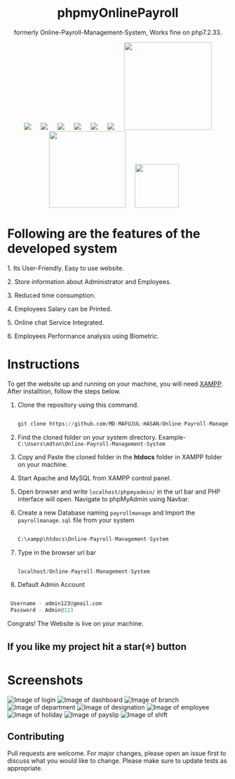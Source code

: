 <div align="center">
  
  # phpmyOnlinePayroll
  formerly Online-Payroll-Management-System, Works fine on php7.2.33.
</div>

<p align="center">
&emsp;
  <img src="https://img.shields.io/github/languages/code-size/MD-MAFUJUL-HASAN/Online-Payroll-Management-System?style=for-the-badge">
  &emsp;
  <img src="https://img.shields.io/github/repo-size/MD-MAFUJUL-HASAN/Online-Payroll-Management-System?color=purple&style=for-the-badge">
  &emsp;
  <img src="https://img.shields.io/github/languages/count/MD-MAFUJUL-HASAN/Online-Payroll-Management-System?color=green&style=for-the-badge">
  &emsp;
  <img src="https://img.shields.io/github/languages/top/MD-MAFUJUL-HASAN/Online-Payroll-Management-System?color=orange&style=for-the-badge">
  &emsp;
  <img src="https://img.shields.io/github/commit-activity/m/MD-MAFUJUL-HASAN/Online-Payroll-Management-System?color=lime&style=for-the-badge">
  &emsp;
  <img src="https://img.shields.io/github/last-commit/MD-MAFUJUL-HASAN/Online-Payroll-Management-System?color=darkgreen&style=for-the-badge">
  &emsp;
  <img src="https://tokei.rs/b1/github/MD-MAFUJUL-HASAN/Online-Payroll-Management-System?category=code" width="200">
  &emsp;
  <img src="https://tokei.rs/b1/github/MD-MAFUJUL-HASAN/Online-Payroll-Management-System?category=lines" width="175">
  &emsp;
  <img src="https://tokei.rs/b1/github/MD-MAFUJUL-HASAN/Online-Payroll-Management-System?category=files" width="100">
  &emsp;
  </p>

# Following are the features of the developed system
<p>1. Its User-Friendly. Easy to use website.</p>
<p>2. Store information about Administrator and Employees.</p>
<p>3. Reduced time consumption.</p>
<p>4. Employees Salary can be Printed.</p>
<p>5. Online chat Service Integrated.</p>
<p>6. Employees Performance analysis using Biometric.</p>

# Instructions

To get the website up and running on your machine, you will need [XAMPP](https://www.apachefriends.org/download.html). After installtion, follow the steps below.

1. Clone the repository using this command.
   ```python

   git clone https://github.com/MD-MAFUJUL-HASAN/Online-Payroll-Management-System.git

   ```
2. Find the cloned folder on your system directory. Example- `C:\Users\mdton\Online-Payroll-Management-System`
3. Copy and Paste the cloned folder in the **htdocs** folder in XAMPP folder on your machine.
4. Start Apache and MySQL from XAMPP control panel.
5. Open browser and write `localhost/phpmyadmin/` in the url bar and PHP interface will open. Navigate to phpMyAdmin using Navbar.
6. Create a new Database naming `payrollmanage` and Import the `payrollmanage.sql` file from your system
   ```python

   C:\xampp\htdocs\Online-Payroll-Management-System

   ```
6. Type in the browser url bar

   ```python 

   localhost/Online-Payroll-Management-System

   ```
7. Default Admin Account
  ```python

   Username - admin123@gmail.com
   Password - Admin@123

  ```
Congrats! The Website is live on your machine.

##  If you like my project hit a star(⭐) button

# Screenshots
![Image of login](https://github.com/MD-MAFUJUL-HASAN/Online-Payroll-Management-System/blob/main/Screeshot/login.png)
![Image of dashboard](https://github.com/MD-MAFUJUL-HASAN/Online-Payroll-Management-System/blob/main/Screeshot/dashboard.png)
![Image of branch](https://github.com/MD-MAFUJUL-HASAN/Online-Payroll-Management-System/blob/main/Screeshot/branch.png)
![Image of department](https://github.com/MD-MAFUJUL-HASAN/Online-Payroll-Management-System/blob/main/Screeshot/department.png)
![Image of designation](https://github.com/MD-MAFUJUL-HASAN/Online-Payroll-Management-System/blob/main/Screeshot/designation.png)
![Image of employee](https://github.com/MD-MAFUJUL-HASAN/Online-Payroll-Management-System/blob/main/Screeshot/employee.png)
![Image of holiday](https://github.com/MD-MAFUJUL-HASAN/Online-Payroll-Management-System/blob/main/Screeshot/holiday.png)
![Image of payslip](https://github.com/MD-MAFUJUL-HASAN/Online-Payroll-Management-System/blob/main/Screeshot/payslip.png)
![Image of shift](https://github.com/MD-MAFUJUL-HASAN/Online-Payroll-Management-System/blob/main/Screeshot/shift.png)

## Contributing

Pull requests are welcome. For major changes, please open an issue first to discuss what you would like to change.
Please make sure to update tests as appropriate.
